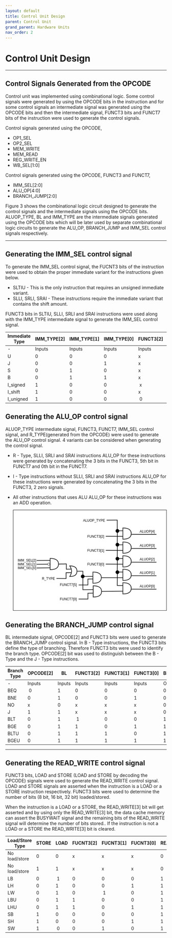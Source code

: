 ```yaml
---
layout: default
title: Control Unit Design
parent: Control Unit
grand_parent: Hardware Units
nav_order: 2
---
```


# Control Unit Design

---

## Control Signals Generated from the OPCODE

Control unit was implemented using combinational logic. Some control signals were generated by using the OPCODE bits in the instruction and for some control signals an intermediate signal was generated using the OPCODE bits and then the intermediate signal, FUNCT3 bits and FUNCT7 bits of the instruction were used to generate the control signals.

Control signals generated using the OPCODE,

- OP1_SEL
- OP2_SEL
- MEM_WRITE
- MEM_READ
- REG_WRITE_EN
- WB_SEL[1:0]

Control signals generated using the OPCODE, FUNCT3 and FUNCT7,

- IMM_SEL[2:0]
- ALU_OP[4:0]
- BRANCH_JUMP[2:0]

Figure 3 shows the combinational logic circuit designed to generate the control signals and the intermediate signals using the OPCODE bits. ALUOP_TYPE, BL and IMM_TYPE are the intermediate signals generated using the OPCODE bits which will be later used by separate combinational logic circuits to generate the ALU_OP, BRANCH_JUMP and IMM_SEL control signals respectively.

---

## Generating the IMM_SEL control signal

To generate the IMM_SEL control signal, the FUCNT3 bits of the instruction were used to obtain the proper immediate variant for the instructions given below.

- SLTIU - This is the only instruction that requires an unsigned immediate variant.
- SLLI, SRLI, SRAI - These instructions require the immediate variant that contains the shift amount.

FUNCT3 bits in SLTIU, SLLI, SRLI and SRAI instructions were used along with the IMM_TYPE intermediate signal to generate the IMM_SEL control signal.

| Immediate Type | IMM_TYPE[2] | IMM_TYPE[1] | IMM_TYPE[0] | FUNCT3[2] | FUNCT3[1] | FUNCT3[0] | IMM_SEL[2] | IMM_SEL[1] | IMM_SEL[0] |
| -------------- | ----------- | ----------- | ----------- | --------- | --------- | --------- | ---------- | ---------- | ---------- |
| -              | Inputs      | Inputs      | Inputs      | Inputs    | Inputs    | Inputs    | Outputs    | Outputs    | Outputs    |
| U‌ ‌           | 0‌ ‌        | 0‌          | ‌0‌         | ‌x‌       | ‌x‌       | ‌x‌       | ‌0‌        | ‌0‌        | ‌0‌ ‌      |
| J‌ ‌           | 0‌          | ‌0‌         | ‌1‌         | ‌x‌       | ‌x‌       | ‌x‌       | ‌0‌ ‌      | 0‌         | ‌1‌ ‌      |
| S‌ ‌           | 0‌ ‌        | 1‌          | ‌0‌         | ‌x‌       | ‌x‌ ‌     | x‌        | ‌0‌        | ‌1‌        | ‌0‌ ‌      |
| B‌ ‌           | 0‌ ‌        | 1‌ ‌        | 1‌ ‌        | x‌        | ‌x‌       | ‌x‌ ‌     | 0‌         | ‌1‌        | ‌1‌ ‌      |
| I_signed‌      | ‌1‌         | ‌0‌         | ‌0‌         | ‌ x‌      | ‌ x‌      | ‌ x‌      | ‌1‌        | ‌0‌        | ‌0‌ ‌      |
| I_shift‌       | ‌1‌ ‌       | 0‌          | ‌0          | x‌        | ‌0‌       | ‌ 1‌      | 1‌         | ‌0‌        | ‌1‌ ‌      |
| I_unigned‌ ‌   | 1‌          | ‌0‌         | ‌0‌         | ‌ 0‌      | ‌1‌       | 1‌        | 1‌         | ‌ 1‌ ‌     | 1‌         |

<!-- !TODO -->

## Generating the ALU_OP control signal

ALUOP_TYPE intermediate signal, FUNCT3, FUNCT7, IMM_SEL control signal, and R_TYPE(generated from the OPCODE) were used to generate the ALU_OP control signal. 4 variants can be considered when generating the control signal.

- R - Type, SLLI, SRLI and SRAI instructions
  ALU_OP for these instructions were generated by concatenating the 3 bits in the FUNCT3, 5th bit in FUNCT7 and 0th bit in the FUNCT7.

- I - Type instructions without SLLI, SRLI and SRAI instructions
  ALU_OP for these instructions were generated by concatenating the 3 bits in the FUNCT3, 2 zero signals.

- All other instructions that uses ALU
  ALU_OP for these instructions was an ADD operation.

  ![ALU Design Image](./images/hardware_units/control_unit/aluop_design.png)

## Generating the BRANCH_JUMP control signal

BL intermediate signal, OPCODE[2] and FUNCT3 bits were used to generate the BRANCH_JUMP control signal. In B - Type instructions, the FUNCT3 bits define the type of branching. Therefore FUNCT3 bits were used to identify the branch type. OPCODE[2] bit was used to distinguish between the B - Type and the J - Type instructions.

| Branch Type | OPCODE[2] | BL     | FUNCT3[2] | FUNCT3[1] | FUNCT3[0] | BRANCH_JUMP[2] | BRANCH_JUMP[1] | BRANCH_JUMP[0] |
| ----------- | --------- | ------ | --------- | --------- | --------- | -------------- | -------------- | -------------- |
| -           | Inputs    | Inputs | Inputs    | Inputs    | Inputs    | Outputs        | Outputs        | Outputs        |
| BEQ‌        | ‌ 0‌ ‌    | 1‌ ‌   | 0‌        | ‌0‌       | ‌0‌ ‌     | 0‌ ‌           | 0‌             | ‌0‌ ‌          |
| BNE‌ ‌      | 0‌ ‌      | 1‌ ‌   | 0‌        | 0‌ ‌      | 1‌        | 0‌             | ‌0‌            | ‌1‌ ‌          |
| NO‌         | ‌x‌ ‌     | 0‌ ‌   | x‌ ‌      | x‌        | x‌        | ‌0‌            | ‌1‌ ‌          | 0‌ ‌           |
| J‌ ‌        | 1‌ ‌      | 1‌ ‌   | x‌ ‌      | x‌ ‌      | x‌        | ‌0‌ ‌          | 1‌             | ‌1‌ ‌          |
| BLT‌ ‌      | 0‌ ‌      | 1‌     | ‌ 1‌      | ‌0‌ ‌     | 0‌        | ‌1‌            | ‌0‌ ‌          | 0‌ ‌           |
| BGE‌ ‌      | 0‌ ‌      | 1‌ ‌   | 1‌        | ‌0‌ ‌     | 1‌ ‌      | 1‌             | ‌0‌ ‌          | 1‌ ‌           |
| BLTU‌ ‌     | 0‌        | ‌1‌    | ‌1‌ ‌     | 1‌ ‌      | 0‌ ‌      | 1‌ ‌           | 1‌ ‌           | 0‌ ‌           |
| BGEU‌ ‌     | 0‌ ‌      | 1‌ ‌   | 1‌ ‌      | 1‌ ‌      | 1‌        | ‌1‌ ‌          | 1‌ ‌           | 1‌ ‌           |

---

## Generating‌ ‌the‌ ‌READ_WRITE‌ ‌control‌ ‌signal

FUNCT3‌ ‌bits,‌ ‌LOAD‌ ‌and‌ ‌STORE‌ ‌(LOAD‌ ‌and‌ ‌STORE‌ ‌by‌ ‌decoding‌ ‌the‌ ‌OPCODE)‌ ‌signals‌ ‌were‌ ‌used‌ ‌to‌‌ generate‌ ‌the‌ ‌READ_WRITE‌ ‌control‌ ‌signal.‌ ‌LOAD‌ ‌and‌ ‌STORE‌ ‌signals‌ ‌are‌ ‌asserted‌ ‌when‌ ‌the‌‌ instruction‌ ‌is‌ ‌a‌ ‌LOAD‌ ‌or‌ ‌a‌ ‌STORE‌ ‌instruction‌ ‌respectively.‌ ‌FUNCT3‌ ‌bits‌ ‌were‌ ‌used‌ ‌to‌ ‌determine‌ ‌the‌‌ number‌ ‌of‌ ‌bits‌ ‌(8‌ ‌bit,‌ ‌16‌ ‌bit,‌ ‌32‌ ‌bit)‌ ‌loaded/stored.

When‌ ‌the‌ ‌instruction‌ ‌is‌ ‌a‌ ‌LOAD‌ ‌or‌ ‌a‌ ‌STORE,‌ ‌the‌ ‌READ_WRITE[3]‌ ‌bit‌ ‌will‌ ‌get‌ ‌asserted‌ ‌and‌ ‌by‌ ‌using‌‌ only‌ ‌the‌ ‌READ_WRITE[3]‌ ‌bit,‌ ‌the‌ ‌data‌ ‌cache‌ ‌memory‌ ‌can‌ ‌assert‌ ‌the‌ ‌BUSYWAIT‌ ‌signal‌ ‌and‌ ‌the‌‌ remaining‌ ‌bits‌ ‌of‌ ‌the‌ ‌READ_WRITE‌ ‌signal‌ ‌will‌ ‌determine‌ ‌the‌ ‌number‌ ‌of‌ ‌bits‌ ‌stored..‌ ‌If‌ ‌the‌‌ instruction‌ ‌is‌ ‌not‌ ‌a‌ ‌LOAD‌ ‌or‌ ‌a‌ ‌STORE‌ ‌the‌ ‌READ_WRITE[3]‌ ‌bit‌ ‌is‌ ‌cleared.

| Load/Store Type     | STORE | LOAD   | FUCNT3[2] | FUCNT3[1] | FUCNT3[0] | READ_WRITE[3] | READ_WRITE[2] | READ_WRITE[1] | READ_WRITE[0] |
| ------------------- | ----- | ------ | --------- | --------- | --------- | ------------- | ------------- | ------------- | ------------- |
| No‌‌ load/stor‌e‌ ‌ | 0‌ ‌  | 0‌ ‌   | x‌ ‌      | x‌ ‌      | x‌        | 0             | 0             | 0             | 0             |
| No‌‌ load/stor‌e‌ ‌ | 1‌ ‌  | 1 ‌    | x‌ ‌      | x‌ ‌      | x‌        | 0             | 0             | 0             | 0             |
| LB‌                 | 0‌    | ‌ 1‌ ‌ | 0‌ ‌      | 0‌ ‌      | 0‌ ‌      | 1‌ ‌          | 0‌            | 0‌            | 0‌            |
| LH‌                 | ‌0‌ ‌ | 1‌     | 0‌ ‌      | 0‌ ‌      | 1‌ ‌      | 1‌            | ‌0‌           | ‌0‌           | ‌1‌           |
| LW‌ ‌               | 0‌ ‌  | 1‌     | 0‌        | ‌ 1‌ ‌    | 0‌        | ‌1‌ ‌         | 0‌ ‌          | 1‌            | ‌0‌           |
| LBU‌ ‌              | 0‌ ‌  | 1‌ ‌   | 1‌        | 0‌ ‌      | 0‌ ‌      | 1‌ ‌          | 1‌            | ‌0‌           | ‌0‌           |
| LHU‌ ‌              | 0‌ ‌  | 1‌ ‌   | 1‌        | ‌0‌       | 1‌ ‌      | 1‌ ‌          | 1‌            | ‌0‌ ‌         | 1‌            |
| SB‌ ‌               | 1‌ ‌  | 0‌ ‌   | 0‌ ‌      | 0‌ ‌      | 0‌ ‌      | 1‌ ‌          | 0‌ ‌          | 1‌ ‌          | 1‌            |
| SH‌ ‌               | 1‌ ‌  | 0‌ ‌   | 0‌ ‌      | 0‌ ‌      | 1‌ ‌      | 1‌ ‌          | 1‌ ‌          | 1‌            | ‌0            |
| SW‌ ‌               | 1‌    | ‌ 0‌ ‌ | 0‌ ‌      | 1‌ ‌      | 0‌ ‌      | 1‌            | ‌1‌ ‌         | 1‌            | ‌1            |
